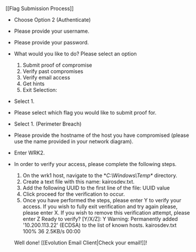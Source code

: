 [[Flag Submission Process]]
- Choose Option 2 (Authenticate)
- Please provide your username.
- Please provide your password.
- What would you like to do?
	Please select an option
	1. Submit proof of compromise
	2. Verify past compromises
	3. Verify email access
	4. Get hints
	5. Exit
	Selection:
- Select 1.
- Please select which flag you would like to submit proof for.
- Select 1. (Perimeter Breach)
- Please provide the hostname of the host you have compromised (please use the name provided in your network diagram).
- Enter WRK2.
- In order to verify your access, please complete the following steps.
	1. On the wrk1 host, navigate to the **C:\Windows\Temp\** directory.
	2. Create a text file with this name: kairosdev.txt.
	3. Add the following UUID to the first line of the file: UUID value
	4. Click proceed for the verification to occur.
	5. Once you have performed the steps, please enter Y to verify your access.
	If you wish to fully exit verification and try again please, please enter X.
	If you wish to remove this verification attempt, please enter Z
	Ready to verify? [Y/X/Z]: Y
	Warning: Permanently added '10.200.113.22' (ECDSA) to the list of known hosts.
	kairosdev.txt                                     100%   36     2.5KB/s   00:00    
	
	Well done! [[Evolution Email Client|Check your email!]]!








